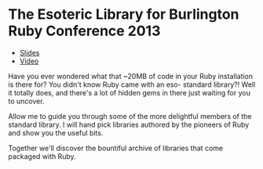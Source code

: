 # The Esoteric Library for Burlington Ruby Conference 2013

* [Slides](https://speakerdeck.com/zzak/the-esoteric-library)
* [Video](https://www.youtube.com/watch?v=XJMd1pTjCRE)

Have you ever wondered what that ~20MB of code in your Ruby installation is
there for? You didn't know Ruby came with an eso- standard library?! Well it
totally does, and there's a lot of hidden gems in there just waiting for you to
uncover.

Allow me to guide you through some of the more delightful members of the
standard library. I will hand pick libraries authored by the pioneers of Ruby
and show you the useful bits.

Together we'll discover the bountiful archive of libraries that come packaged
with Ruby.

